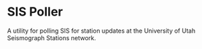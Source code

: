 # SIS Poller

A utility for polling SIS for station updates at the University of Utah Seismograph Stations network.
